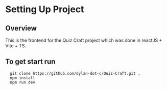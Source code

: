 # Setting Up Project

## Overview

This is the frontend for the Quiz Craft project which was done in reactJS + Vite + TS.

## To get start run

```
  git clone https://github.com/dylan-dot-c/Quiz-Craft.git .
  npm install
  npm run dev
  
```
